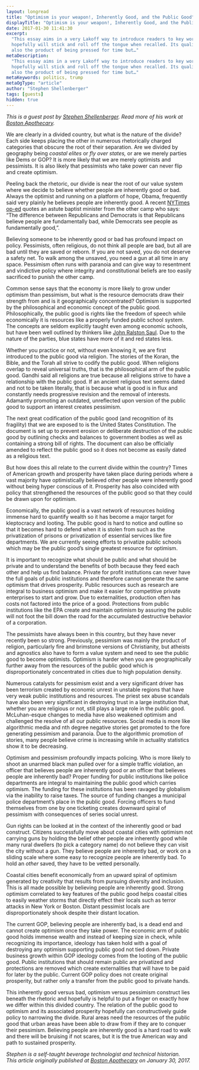 ```yaml
---
layout: longread
title: "Optimism is your weapon!, Inherently Good, and the Public Good"
displayTitle: "Optimism is your weapon!, Inherently Good, and the Public Good"
date: 2017-01-30 11:41:30
excerpt:
  "This essay aims in a very Lakoff way to introduce readers to key words that
  hopefully will stick and roll off the tongue when recalled. Its quality is
  also the product of being pressed for time but…"
metaDescription:
  "This essay aims in a very Lakoff way to introduce readers to key words that
  hopefully will stick and roll off the tongue when recalled. Its quality is
  also the product of being pressed for time but…"
metaKeywords: politics, trump
metaOgType: "article"
author: "Stephen Shellenberger"
tags: [guests]
hidden: true
---
```


<aside>
  <em>This is a guest post by
    <a href="https://twitter.com/b_apothecary" rel="nofollow">
    Stephen Shellenberger</a>. Read more of his work at
    <a href="https://bostonapothecary.com" rel="nofollow">Boston Apothecary</a>.
  </em>
</aside>

We are clearly in a divided country, but what is the nature of the divide? Each
side keeps placing the other in numerous rhetorically charged categories that
obscure the root of their separation. Are we divided by geography being _coastal
elites_ or _fly over states,_ or are we merely parties like Dems or GOP? It is
more likely that we are merely optimists and pessimists. It is also likely that
pessimists who take power can never flip and create optimism.

Peeling back the rhetoric, our divide is near the root of our value system where
we decide to believe whether people are inherently good or bad. Always the
optimist and running on a platform of hope, Obama, frequently said very plainly
he believes people are inherently good. A recent
[NYTimes op-ed](https://mobile.nytimes.com/2017/01/05/opinion/why-rural-america-voted-for-trump.html)
quotes an astute baptist minister from the other camp who says: “The difference
between Republicans and Democrats is that Republicans believe people are
fundamentally bad, while Democrats see people as fundamentally good,”.

Believing someone to be inherently good or bad has profound impact on policy.
Pessimists, often religious, do not think all people are bad, but all are bad
until they are saved or reborn. If you are not saved, you do not deserve a
safety net. To walk among the unsaved, you need a gun at all time in any space.
Pessimism often runs with paranoia and can give way to resentment and vindictive
policy where integrity and constitutional beliefs are too easily sacrificed to
punish the other camp.

Common sense says that the economy is more likely to grow under optimism than
pessimism, but what is the resource democrats draw their strength from and is it
geographically concentrated? Optimism is supported by the philosophical and
economic concept of the public good. Philosophically, the public good is rights
like the freedom of speech while economically it is resources like a properly
funded public school system. The concepts are seldom explicitly taught even
among economic schools, but have been well outlined by thinkers like
[John Ralston Saul](https://www.amazon.com/Unconscious-Civilization-John-Ralston-Saul/dp/0684871084/ref=sr_1_2?ie=UTF8&qid=1485716776&sr=8-2&keywords=john+ralston+saul).
Due to the nature of the parties, blue states have more of it and red states
less.

Whether you practice or not, without even knowing it, we are first introduced to
the public good via religion. The stories of the Koran, the Bible, and the Torah
all strive to codify the public good. When religions overlap to reveal universal
truths, that is the philosophical arm of the public good. Gandhi said all
religions are true because all religions strive to have a relationship with the
public good. If an ancient religious text seems dated and not to be taken
literally, that is because what is good is in flux and constantly needs
progressive revision and the removal of interests. Adamantly promoting an
outdated, unreflected upon version of the public good to support an interest
creates pessimism.

The next great codification of the public good (and recognition of its
fragility) that we are exposed to is the United States Constitution. The
document is set up to prevent erosion or deliberate destruction of the public
good by outlining checks and balances to government bodies as well as containing
a strong bill of rights. The document can also be officially amended to reflect
the public good so it does not become as easily dated as a religious text.

But how does this all relate to the current divide within the country? Times of
American growth and prosperity have taken place during periods where a vast
majority have optimistically believed other people were inherently good without
being hyper conscious of it. Prosperity has also coincided with policy that
strengthened the resources of the public good so that they could be drawn upon
for optimism.

Economically, the public good is a vast network of resources holding immense
hard to quantify wealth so it has become a major target for kleptocracy and
looting. The public good is hard to notice and outline so that it becomes hard
to defend when it is stolen from such as the privatization of prisons or
privatization of essential services like fire departments. We are currently
seeing efforts to privatize public schools which may be the public good’s single
greatest resource for optimism.

It is important to recognize what should be public and what should be private
and to understand the benefits of both because they feed each other and help us
find balance. Private for profit institutions can never have the full goals of
public institutions and therefore cannot generate the same optimism that drives
prosperity. Public resources such as research are integral to business optimism
and make it easier for competitive private enterprises to start and grow. Due to
externalities, production often has costs not factored into the price of a good.
Protections from public institutions like the EPA create and maintain optimism
by assuring the public will not foot the bill down the road for the accumulated
destructive behavior of a corporation.

The pessimists have always been in this country, but they have never recently
been so strong. Previously, pessimism was mainly the product of religion,
particularly fire and brimstone versions of Christianity, but atheists and
agnostics also have to form a value system and need to see the public good to
become optimists. Optimism is harder when you are geographically further away
from the resources of the public good which is disproportionately concentrated
in cities due to high population density.

Numerous catalysts for pessimism exist and a very significant driver has been
terrorism created by economic unrest in unstable regions that have very weak
public institutions and resources. The priest sex abuse scandals have also been
very significant in destroying trust in a large institution that, whether you
are religious or not, still plays a large role in the public good. McLuhan-esque
changes to media have also weakened optimism and challenged the resolve of all
our public resources. Social media is more like algorithmic media and nth degree
negative stories get promoted to the fore generating pessimism and paranoia. Due
to the algorithmic promotion of stories, many people believe crime is increasing
while in actuality statistics show it to be decreasing.

Optimism and pessimism profoundly impacts policing. Who is more likely to shoot
an unarmed black man pulled over for a simple traffic violation, an officer that
believes people are inherently good or an officer that believes people are
inherently bad? Proper funding for public institutions like police departments
are integral to maintaining the public good which carries optimism. The funding
for these institutions has been ravaged by globalism via the inability to raise
taxes. The source of funding changes a municipal police department’s place in
the public good. Forcing officers to fund themselves from one by one ticketing
creates downward spiral of pessimism with consequences of series social unrest.

Gun rights can be looked at in the context of the inherently good or bad
construct. Citizens successfully move about coastal cities with optimism not
carrying guns by holding the belief other people are inherently good while many
rural dwellers (to pick a category name) do not believe they can visit the city
without a gun. They believe people are inherently bad, or work on a sliding
scale where some easy to recognize people are inherently bad. To hold an _other_
saved, they have to be vetted personally.

Coastal cities benefit economically from an upward spiral of optimism generated
by creativity that results from pursuing diversity and inclusion. This is all
made possible by believing people are inherently good. Strong optimism
correlated to key features of the public good helps coastal cities to easily
weather storms that directly effect their locals such as terror attacks in New
York or Boston. Distant pessimist locals are disproportionately shook despite
their distant location.

The current GOP, believing people are inherently bad, is a dead end and cannot
create optimism once they take power. The economic arm of public good holds
immense wealth and instead of keeping size in check, while recognizing its
importance, ideology has taken hold with a goal of destroying any optimism
supporting public good not tied down. Private business growth within GOP
ideology comes from the looting of the public good. Public institutions that
should remain public are privatized and protections are removed which create
externalities that will have to be paid for later by the public. Current GOP
policy does not create original prosperity, but rather only a transfer from the
public good to private hands.

This inherently good versus bad, optimism versus pessimism construct lies
beneath the rhetoric and hopefully is helpful to put a finger on exactly how we
differ within this divided country. The relation of the public good to optimism
and its associated prosperity hopefully can constructively guide policy to
narrowing the divide. Rural areas need the resources of the public good that
urban areas have been able to draw from if they are to conquer their pessimism.
Believing people are inherently good is a hard road to walk and there will be
bruising if not scares, but it is the true American way and path to sustained
prosperity.

<aside>
  <em>
    Stephen is a self-taught beverage technologist and technical historian.
    <br>
    This article originally published at
    <a href="https://www.bostonapothecary.com/optimism-is-your-weapon-inherently-good-and-the-public-good/"
      rel="nofollow">Boston Apothecary</a>
    on January 30, 2017.
  </em>
</aside>
